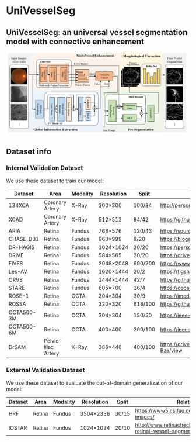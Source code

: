 # UniVesselSeg


## UniVesselSeg: an universal vessel segmentation model with connective enhancement
![Method](./method.png)



## Dataset info

### Internal Validation Dataset

We use these dataset to train our model:

| Dataset            | Area                | Modality | Resolution | Split   | Related Link   |
|--------------------|---------------------|----------|------------|---------|---------------------------------------------------|
| 134XCA        | Coronary Artery     | X-Ray    | 300×300    | 100/34  |  http://personal.cimat.mx:8181/~ivan.cruz/DB_Angiograms.html|
| XCAD         | Coronary Artery     | X-Ray    | 512×512    | 84/42   |  https://github.com/AISIGSJTU/SSVS|
| ARIA          | Retina              | Fundus   | 768×576    | 120/43  | https://sourceforge.net/projects/aria-vessels/|
| CHASE_DB1    | Retina              | Fundus   | 960×999    | 8/20    | https://blogs.kingston.ac.uk/retinal/chasedb1/|
| DR-HAGIS      | Retina              | Fundus   | 1024×1024  | 20/20   | https://personalpages.manchester.ac.uk/staff/niall.p.mcloughlin/|
| DRIVE         | Retina              | Fundus   | 584×565    | 20/20   | https://drive.grand-challenge.org/|
| FIVES         | Retina              | Fundus   | 2048×2048  | 600/200 | https://www5.cs.fau.de/research/data/fundus-images/|
| Les-AV        | Retina              | Fundus   | 1620×1444  | 20/2    | https://figshare.com/articles/dataset/LES-AV_dataset/11857698|
| ORVS         | Retina              | Fundus   | 1444×1444  | 42/7    | https://github.com/AbdullahSarhan/ICPRVessels|
| STARE        | Retina              | Fundus   | 605×700    | 16/4    | https://cecas.clemson.edu/~ahoover/stare/ |
| ROSE-1       | Retina              | OCTA     | 304×304    | 30/9    | https://imed.nimte.ac.cn/dataofrose.html |
| ROSSA        | Retina              | OCTA     | 320×320    | 818/100 | https://github.com/nhjydywd/OCTA-FRNet |
| OCTA500-3M   | Retina              | OCTA     | 304×304    | 150/50  | https://ieee-dataport.org/open-access/octa-500 |
| OCTA500-6M   | Retina              | OCTA     | 400×400    | 200/100 | https://ieee-dataport.org/open-access/octa-500 |
| DrSAM        | Pelvic-Iliac Artery | X-Ray    | 386×448    | 400/100 | https://drive.google.com/file/d/1TjxEJUD4VC_SAPcqdNVybsKRb_xW-Bze/view |


### External Validation Dataset

We use these dataset to evaluate the out-of-domain generalization of our model:

| Dataset            | Area                | Modality | Resolution | Split   | Related Link   |
|--------------------|---------------------|----------|------------|---------|---------------------------------------------------|
| HRF        | Retina              | Fundus   | 3504×2336    | 30/15  |  https://www5.cs.fau.de/research/data/fundus-images/|
| IOSTAR         | Retina              | Fundus    | 1024×1024    | 20/10   |  http://www.retinacheck.org/download-iostar-retinal-vessel-segmentation-dataset|

